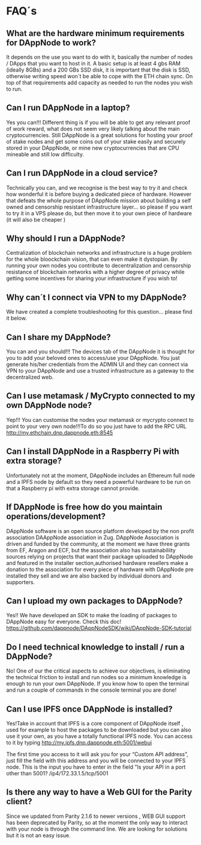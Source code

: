 # FAQ´s

## What are the hardware minimum requirements for DAppNode to work?

It depends on the use you want to do with it, basically the number of nodes / DApps that you want to host in it. A basic setup is at least 4 gbs RAM (ideally 8GBs) and a 200 GBs SSD disk, it is important that the disk is SSD, otherwise writing speed won´t be able to cope with the ETH chain sync. On top of that requirements add capacity as needed to run the nodes you wish to run.

## Can I run DAppNode in a laptop?

Yes you can!!! Different thing is if you will be able to get any relevant proof of work reward, what does not seem very likely talking about the main cryptocurrencies. Still DAppNode is a great solutions for hosting your proof of stake nodes and get some coins out of your stake easily and securely stored in your DAppNode, or mine new cryptocurrencies that are CPU mineable and still low difficulty.

## Can I run DAppNode in a cloud service?

Technically you can, and we recognise is the best way to try it and check how wonderful it is before buying a dedicated piece of hardware. However that defeats the whole purpose of DAppNode mission about building a self owned and censorship resistant infrastructure layer… so please if you want to try it in a VPS please do, but then move it to your own piece of hardware (it will also be cheaper )

## Why should I run a DAppNode?

Centralization of blockchain networks and infrastructure is a huge problem for the whole bloockchain vision, that can even make it dystopian. By running your own nodes you contribute to decentralization and censorship resistance of blockchain networks with a higher degree of privacy while getting some incentives for sharing your infrastructure if you wish to!

## Why can´t I connect via VPN to my DAppNode?

We have created a complete troubleshooting for this question… please find it below.

## Can I share my DAppNode?

You can and you should!!! The devices tab of the DAppNode it is thought for you to add your beloved ones to access/use your DAppNode. You just generate his/her credentials from the ADMIN UI and they can connect via VPN to your DAppNode and use a trusted infrastructure as a gateway to the decentralized web.

## Can I use metamask / MyCrypto connected to my own DAppNode node?

Yep!!! You can customise the nodes your metamask or mycrypto connect to point to your very own node!!!To do so you just have to add the RPC URL http://my.ethchain.dnp.dappnode.eth:8545

## Can I install DAppNode in a Raspberry Pi with extra storage?

Unfortunately not at the moment, DAppNode includes an Ethereum full node and a IPFS node by default so they need a powerful hardware to be run on that a Raspberry pi with extra storage cannot provide.

## If DAppNode is free how do you maintain operations/development?

DAppNode software is an open source platform developed by the non profit association DAAppNode association in Zug. DAppNode Association is driven and funded by the community, at the moment we have three grants from EF, Aragon and ECF, but the association also has sustainabiliity sources relying on projects that want their package uploaded to DAppNode and featured in the installer section,authorised hardware resellers make a donation to the association for every piece of hardware with DAppNode pre installed they sell and we are also backed by individual donors and supporters.

## Can I upload my own packages to DAppNode?

Yes!! We have developed an SDK to make the loading of packages to DAppNode easy for everyone. Check this doc! https://github.com/dappnode/DAppNodeSDK/wiki/DAppNode-SDK-tutorial

## Do I need technical knowledge to install / run a DAppNode?

No! One of our the critical aspects to achieve our objectives, is eliminating the technical friction to install and run nodes so a minimum knowledge is enough to run your own DAppNode. If you know how to open the terminal and run a couple of commands in the console terminal you are done!

## Can I use IPFS once DAppNode is installed?

Yes!Take in account that IPFS is a core component of DAppNode itself , used for example to host the packages to be downloaded but you can also use it your own, as you have a totally functional IPFS node. You can access to it by typing http://my.ipfs.dnp.dappnode.eth:5001/webui

The first time you access to it will ask you for your “Custom API address”, just fill the field with this address and you will be connected to your IPFS node. This is the input you have to enter in the field "Is your API in a port other than 5001?
/ip4/172.33.1.5/tcp/5001

## Is there any way to have a Web GUI for the Parity client?

Since we updated from Parity 2.1.6 to newer versions , WEB GUI support has been deprecated by Parity, so at the moment the only way to interact with your node is through the command line. We are looking for solutions but it is not an easy issue.
